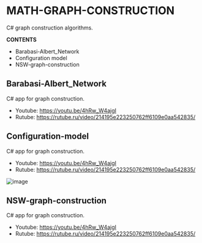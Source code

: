 # MATH-GRAPH-CONSTRUCTION
 C# graph construction algorithms.
 
**CONTENTS**
+ Barabasi-Albert_Network
+ Configuration model
+ NSW-graph-construction

## Barabasi-Albert_Network
C# app for graph construction.
- Youtube: https://youtu.be/4hRw_W4ajgI
- Rutube: https://rutube.ru/video/214195e223250762ff6109e0aa542835/

## Configuration-model
C# app for graph construction.
- Youtube: https://youtu.be/4hRw_W4ajgI
- Rutube: https://rutube.ru/video/214195e223250762ff6109e0aa542835/

![image](https://github.com/user-attachments/assets/d7075c32-0678-4008-965e-d3b2cb820326)


## NSW-graph-construction
C# app for graph construction.
- Youtube: https://youtu.be/4hRw_W4ajgI
- Rutube: https://rutube.ru/video/214195e223250762ff6109e0aa542835/
